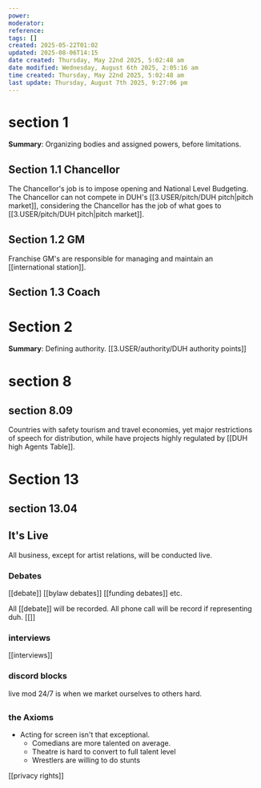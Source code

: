 ```yaml
---
power: 
moderator: 
reference: 
tags: []
created: 2025-05-22T01:02
updated: 2025-08-06T14:15
date created: Thursday, May 22nd 2025, 5:02:48 am
date modified: Wednesday, August 6th 2025, 2:05:16 am
time created: Thursday, May 22nd 2025, 5:02:48 am
last update: Thursday, August 7th 2025, 9:27:06 pm
---
```

# 
# section 1
**Summary**: Organizing bodies and assigned powers, before limitations.

## Section 1.1 Chancellor
The Chancellor's job is to impose opening and National Level Budgeting.  The Chancellor can not compete in DUH's [[3.USER/pitch/DUH pitch|pitch market]], considering the Chancellor has the job of what goes to [[3.USER/pitch/DUH pitch|pitch market]].

## Section 1.2 GM
Franchise GM's are responsible for managing and maintain an [[international station]].

## Section 1.3 Coach

# Section 2
**Summary**: Defining authority.
[[3.USER/authority/DUH authority points]]
# section 8
## section 8.09
Countries with safety tourism and travel economies, yet major restrictions of speech for distribution, while have projects highly regulated by [[DUH high Agents Table]].

# Section 13
## section 13.04
## It's Live
All business, except for artist relations, will be conducted live.


### Debates
[[debate]]
[[bylaw debates]]
[[funding debates]]
etc.

All [[debate]] will be recorded.
All phone call will be record if representing duh.
[[]]

### interviews
[[interviews]]

### discord blocks
live mod 24/7 is when we market ourselves to others hard.

## 

### the Axioms
- Acting for screen isn't that exceptional.
	- Comedians are more talented on average.
	- Theatre is hard to convert to full talent level
	- Wrestlers are willing to do stunts

[[privacy rights]]
